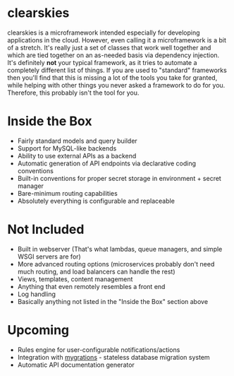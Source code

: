 # clearskies
clearskies is a microframework intended especially for developing applications in the cloud.  However, even calling it a microframework is a bit of a stretch.  It's really just a set of classes that work well together and which are tied together on an as-needed basis via dependency injection.  It's definitely **not** your typical framework, as it tries to automate a completely different list of things.  If you are used to "standard" frameworks then you'll find that this is missing a lot of the tools you take for granted, while helping with other things you never asked a framework to do for you.  Therefore, this probably isn't the tool for you.

# Inside the Box

 - Fairly standard models and query builder
 - Support for MySQL-like backends
 - Ability to use external APIs as a backend
 - Automatic generation of API endpoints via declarative coding conventions
 - Built-in conventions for proper secret storage in environment + secret manager
 - Bare-minimum routing capabilities
 - Absolutely everything is configurable and replaceable

# Not Included

 - Built in webserver (That's what lambdas, queue managers, and simple WSGI servers are for)
 - More advanced routing options (microservices probably don't need much routing, and load balancers can handle the rest)
 - Views, templates, content management
 - Anything that even remotely resembles a front end
 - Log handling
 - Basically anything not listed in the "Inside the Box" section above

# Upcoming

 - Rules engine for user-configurable notifications/actions
 - Integration with [mygrations](https://github.com/cmancone/mygrations) - stateless database migration system
 - Automatic API documentation generator
